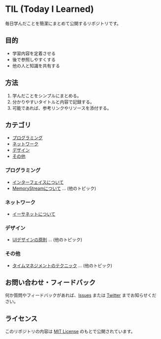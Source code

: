 # TIL (Today I Learned)

毎日学んだことを簡潔にまとめて公開するリポジトリです。

## 目的

- 学習内容を定着させる
- 後で参照しやすくする
- 他の人と知識を共有する

## 方法

1. 学んだことをシンプルにまとめる。
2. 分かりやすいタイトルと内容で記録する。
3. 可能であれば、参考リンクやリソースを添付する。

## カテゴリ

- [プログラミング](#プログラミング)
- [ネットワーク](#ネットワーク)
- [デザイン](#デザイン)
- [その他](#その他)

### プログラミング

- [インターフェイスについて](./programming/InterfaceCSharp.md)
- [MemoryStreamについて](./programming/MemoryStreamCSharp.md)
... (他のトピック)

### ネットワーク
- [イーサネットについて](./Network/Ethernet.md)

### デザイン

- [UIデザインの原則](./design/ui-principles.md)
... (他のトピック)

### その他

- [タイムマネジメントのテクニック](./others/time-management.md)
... (他のトピック)

## お問い合わせ・フィードバック

何か質問やフィードバックがあれば、[Issues](https://github.com/InuDogff14/Today-I-Learned/issues) または [Twitter](https://twitter.com/あなたのユーザー名) までお知らせください。

## ライセンス

このリポジトリの内容は [MIT License](./LICENSE) のもとで公開されています。

